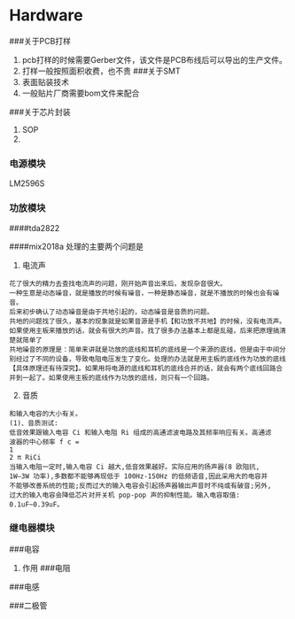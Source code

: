 Hardware
==========
###关于PCB打样
1. pcb打样的时候需要Gerber文件，该文件是PCB布线后可以导出的生产文件。
2. 打样一般按照面积收费，也不贵
###关于SMT
1. 表面贴装技术
2. 一般贴片厂商需要bom文件来配合

###关于芯片封装
1. SOP
2. 
### 电源模块
LM2596S
### 功放模块
####tda2822

####mix2018a
处理的主要两个问题是
1. 电流声
```
花了很大的精力去查找电流声的问题，刚开始声音出来后，发现杂音很大。
一种生意是动态噪音，就是播放的时候有噪音，一种是静态噪音，就是不播放的时候也会有噪音。
后来初步确认了动态噪音是由于共地引起的，动态噪音是音质的问题。
共地的问题找了很久，基本的现象就是如果音源是手机【和功放不共地】的时候，没有电流声。如果使用主板来播放的话，就会有很大的声音。找了很多办法基本上都是乱碰，后来把原理搞清楚就简单了
共地噪音的原理是：简单来讲就是功放的底线和耳机的底线是一个来源的底线，但是由于中间分别经过了不同的设备，导致电阻电压发生了变化。处理的办法就是用主板的底线作为功放的底线【具体原理还有待深究】。如果用将电源的底线和耳机的底线合并的话，就会有两个底线回路合并到一起了。如果使用主板的底线作为功放的底线，则只有一个回路。
```
2. 音质
```
和输入电容的大小有关。
(1)、音质测试:
低音效果跟输入电容 Ci 和输入电阻 Ri 组成的高通滤波电路及其频率响应有关。高通滤
波器的中心频率 f c =
1
2 π RiCi
当输入电阻一定时,输入电容 Ci 越大,低音效果越好。实际应用的扬声器(8 欧阻抗,
1W—3W 功率),多数都不能够再现低于 100Hz-150Hz 的低频语音,因此采用大的电容并
不能够改善系统的性能;反而过大的输入电容会引起扬声器输出声音时不纯或有破音;另外,
过大的输入电容会降低芯片对开关机 pop-pop 声的抑制性能。输入电容取值: 0.1uF~0.39uF。
```
### 继电器模块

###电容
1. 作用
###电阻

###电感

###二极管